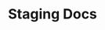 ---
title: Staging Docs
description:
author:
tags:
categories:
products:
date:
weight: 0
hidden: true
---